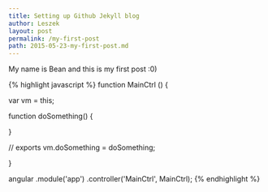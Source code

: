 ```yaml
---
title: Setting up Github Jekyll blog
author: Leszek
layout: post
permalink: /my-first-post
path: 2015-05-23-my-first-post.md
---
```


My name is Bean and this is my first post :0)

{% highlight javascript %}
function MainCtrl () {

  var vm = this;

  function doSomething() {

  }

  // exports
  vm.doSomething = doSomething;

}

angular
  .module('app')
  .controller('MainCtrl', MainCtrl);
{% endhighlight %}